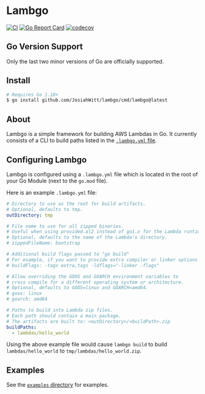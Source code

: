 # Lambgo

[![CI](https://github.com/JosiahWitt/lambgo/workflows/CI/badge.svg)](https://github.com/JosiahWitt/lambgo/actions?query=branch%3Amaster+workflow%3ACI)
[![Go Report Card](https://goreportcard.com/badge/github.com/JosiahWitt/lambgo)](https://goreportcard.com/report/github.com/JosiahWitt/lambgo)
[![codecov](https://codecov.io/gh/JosiahWitt/lambgo/branch/master/graph/badge.svg)](https://codecov.io/gh/JosiahWitt/lambgo)

## Go Version Support
Only the last two minor versions of Go are officially supported.


## Install
```bash
# Requires Go 1.18+
$ go install github.com/JosiahWitt/lambgo/cmd/lambgo@latest
```


## About
Lambgo is a simple framework for building AWS Lambdas in Go.
It currently consists of a CLI to build paths listed in the [`.lambgo.yml` file](#configuring-lambgo).


## Configuring Lambgo
Lambgo is configured using a `.lambgo.yml` file which is located in the root of your Go Module (next to the `go.mod` file).

Here is an example `.lambgo.yml` file:

```yaml
# Directory to use as the root for build artifacts.
# Optional, defaults to tmp.
outDirectory: tmp

# File name to use for all zipped binaries.
# Useful when using provided.al2 instead of go1.x for the Lambda runtime.
# Optional, defaults to the name of the Lambda's directory.
# zippedFileName: bootstrap

# Additional build flags passed to "go build"
# For example, if you want to provide extra compiler or linker options
# buildFlags: -tags extra,tags -ldflags="-linker -flags"

# Allow overriding the GOOS and GOARCH environment variables to
# cross compile for a different operating system or architecture.
# Optional, defaults to GOOS=linux and GOARCH=amd64.
# goos: linux
# goarch: amd64

# Paths to build into Lambda zip files.
# Each path should contain a main package.
# The artifacts are built to: <outDirectory>/<buildPath>.zip
buildPaths:
  - lambdas/hello_world
```

Using the above example file would cause `lambgo build` to build `lambdas/hello_world` to `tmp/lambdas/hello_world.zip`.


## Examples
See the [`examples` directory](./examples) for examples.

